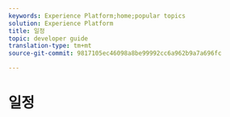 ```yaml
---
keywords: Experience Platform;home;popular topics
solution: Experience Platform
title: 일정
topic: developer guide
translation-type: tm+mt
source-git-commit: 9817105ec46098a8be99992cc6a962b9a7a696fc

---
```



# 일정
